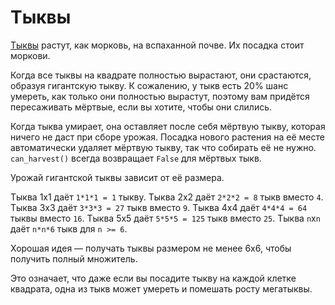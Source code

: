 # Тыквы
[Тыквы](objects/pumpkin) растут, как морковь, на вспаханной почве. Их посадка стоит моркови.

Когда все тыквы на квадрате полностью вырастают, они срастаются, образуя гигантскую тыкву. К сожалению, у тыкв есть 20% шанс умереть, как только они полностью вырастут, поэтому вам придётся пересаживать мёртвые, если вы хотите, чтобы они слились. 

Когда тыква умирает, она оставляет после себя мёртвую тыкву, которая ничего не даст при сборе урожая. Посадка нового растения на её месте автоматически удаляет мёртвую тыкву, так что собирать её не нужно. `can_harvest()` всегда возвращает `False` для мёртвых тыкв.

Урожай гигантской тыквы зависит от её размера.

Тыква 1x1 даёт `1*1*1 = 1` тыкву.
Тыква 2x2 даёт `2*2*2 = 8` тыкв вместо `4`.
Тыква 3x3 даёт `3*3*3 = 27` тыкв вместо `9`.
Тыква 4x4 даёт `4*4*4 = 64` тыквы вместо `16`.
Тыква 5x5 даёт `5*5*5 = 125` тыкв вместо `25`.
Тыква `n`x`n` даёт `n*n*6` тыкв для `n >= 6`.

Хорошая идея — получать тыквы размером не менее 6x6, чтобы получить полный множитель. 

Это означает, что даже если вы посадите тыкву на каждой клетке квадрата, одна из тыкв может умереть и помешать росту мегатыквы.